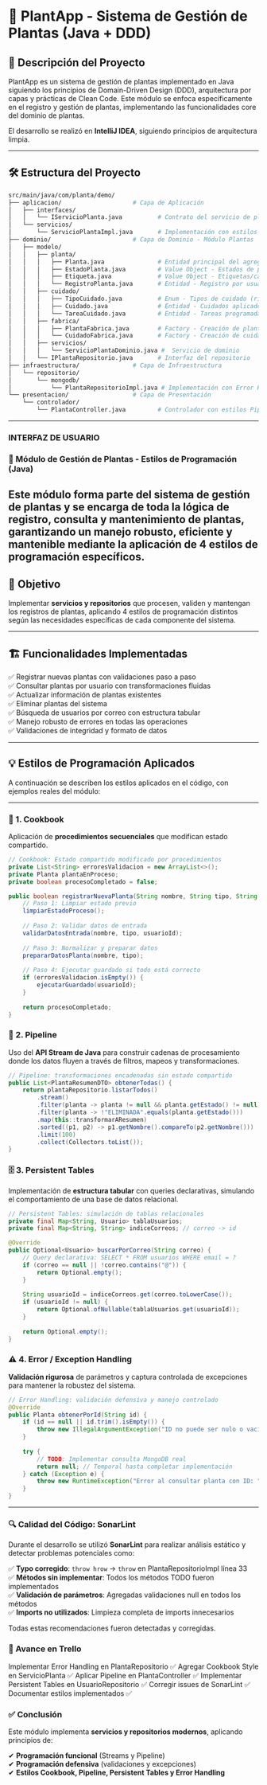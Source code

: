 
# 🌿 PlantApp - Sistema de Gestión de Plantas (Java + DDD)

## 📌 Descripción del Proyecto

PlantApp es un sistema de gestión de plantas implementado en Java siguiendo los principios de Domain-Driven Design (DDD), arquitectura por capas y prácticas de Clean Code. Este módulo se enfoca específicamente en el registro y gestión de plantas, implementando las funcionalidades core del dominio de plantas.

El desarrollo se realizó en **IntelliJ IDEA**, siguiendo principios de arquitectura limpia.

---

## 🛠️ Estructura del Proyecto

```bash
src/main/java/com/planta/demo/
├── aplicacion/                    # Capa de Aplicación
│   ├── interfaces/
│   │   └── IServicioPlanta.java          # Contrato del servicio de plantas
│   └── servicios/
│       └── ServicioPlantaImpl.java       # Implementación con estilos Cookbook + Pipeline
├── dominio/                       # Capa de Dominio - Módulo Plantas
│   ├── modelo/
│   │   ├── planta/
│   │   │   ├── Planta.java               # Entidad principal del agregado
│   │   │   ├── EstadoPlanta.java         # Value Object - Estados de planta
│   │   │   ├── Etiqueta.java             # Value Object - Etiquetas/categorías
│   │   │   └── RegistroPlanta.java       # Entidad - Registro por usuario
│   │   ├── cuidado/
│   │   │   ├── TipoCuidado.java          # Enum - Tipos de cuidado (riego, poda, etc.)
│   │   │   ├── Cuidado.java              # Entidad - Cuidados aplicados
│   │   │   └── TareaCuidado.java         # Entidad - Tareas programadas
│   │   ├── fabrica/
│   │   │   ├── PlantaFabrica.java        # Factory - Creación de plantas
│   │   │   └── CuidadoFabrica.java       # Factory - Creación de cuidados
│   │   ├── servicios/
│   │   │   └── ServicioPlantaDominio.java #  Servicio de dominio
│   │   └── IPlantaRepositorio.java       # Interfaz del repositorio
├── infraestructura/               # Capa de Infraestructura
│   └── repositorio/
│       └── mongodb/
│           └── PlantaRepositorioImpl.java # Implementación con Error Handling
└── presentacion/                  # Capa de Presentación
    └── controlador/
        └── PlantaController.java         # Controlador con estilos Pipeline + Things
````

---

### INTERFAZ DE USUARIO

### 🚀 Módulo de Gestión de Plantas - Estilos de Programación (Java)

Este módulo forma parte del sistema de gestión de plantas y se encarga de toda la lógica de **registro, consulta y mantenimiento** de plantas, garantizando un manejo robusto, eficiente y mantenible mediante la aplicación de 4 estilos de programación específicos.
---

## 🎯 Objetivo

Implementar **servicios y repositorios** que procesen, validen y mantengan los registros de plantas, aplicando 4 estilos de programación distintos según las necesidades específicas de cada componente del sistema.

---

## 🏗️ Funcionalidades Implementadas

✅ Registrar nuevas plantas con validaciones paso a paso  
✅ Consultar plantas por usuario con transformaciones fluidas  
✅ Actualizar información de plantas existentes  
✅ Eliminar plantas del sistema  
✅ Búsqueda de usuarios por correo con estructura tabular  
✅ Manejo robusto de errores en todas las operaciones  
✅ Validaciones de integridad y formato de datos

---

## 💡 Estilos de Programación Aplicados

A continuación se describen los estilos aplicados en el código, con ejemplos reales del módulo:

---

### 🥘 1. Cookbook

Aplicación de **procedimientos secuenciales** que modifican estado compartido.

```java
// Cookbook: Estado compartido modificado por procedimientos
private List<String> erroresValidacion = new ArrayList<>();
private Planta plantaEnProceso;
private boolean procesoCompletado = false;

public boolean registrarNuevaPlanta(String nombre, String tipo, String usuarioId) {
    // Paso 1: Limpiar estado previo
    limpiarEstadoProceso();
    
    // Paso 2: Validar datos de entrada
    validarDatosEntrada(nombre, tipo, usuarioId);
    
    // Paso 3: Normalizar y preparar datos
    prepararDatosPlanta(nombre, tipo);
    
    // Paso 4: Ejecutar guardado si todo está correcto
    if (erroresValidacion.isEmpty()) {
        ejecutarGuardado(usuarioId);
    }
    
    return procesoCompletado;
}
```

### 🔄 2. Pipeline

Uso del **API Stream de Java** para construir cadenas de procesamiento donde los datos fluyen a través de filtros, mapeos y transformaciones.

```java
// Pipeline: transformaciones encadenadas sin estado compartido
public List<PlantaResumenDTO> obtenerTodas() {
    return plantaRepositorio.listarTodos()
        .stream()
        .filter(planta -> planta != null && planta.getEstado() != null)
        .filter(planta -> !"ELIMINADA".equals(planta.getEstado()))
        .map(this::transformarAResumen)
        .sorted((p1, p2) -> p1.getNombre().compareTo(p2.getNombre()))
        .limit(100)
        .collect(Collectors.toList());
}
```

### 🗄️ 3. Persistent Tables

Implementación de **estructura tabular** con queries declarativas, simulando el comportamiento de una base de datos relacional.

```java
// Persistent Tables: simulación de tablas relacionales
private final Map<String, Usuario> tablaUsuarios;
private final Map<String, String> indiceCorreos; // correo -> id

@Override
public Optional<Usuario> buscarPorCorreo(String correo) {
    // Query declarativa: SELECT * FROM usuarios WHERE email = ?
    if (correo == null || !correo.contains("@")) {
        return Optional.empty();
    }
    
    String usuarioId = indiceCorreos.get(correo.toLowerCase());
    if (usuarioId != null) {
        return Optional.ofNullable(tablaUsuarios.get(usuarioId));
    }
    
    return Optional.empty();
}
```

### ⚠️ 4. Error / Exception Handling

**Validación rigurosa** de parámetros y captura controlada de excepciones para mantener la robustez del sistema.

```java
// Error Handling: validación defensiva y manejo controlado
@Override
public Planta obtenerPorId(String id) {
    if (id == null || id.trim().isEmpty()) {
        throw new IllegalArgumentException("ID no puede ser nulo o vacío");
    }
    
    try {
        // TODO: Implementar consulta MongoDB real
        return null; // Temporal hasta completar implementación
    } catch (Exception e) {
        throw new RuntimeException("Error al consultar planta con ID: " + id, e);
    }
}
```

---

### 🔍 Calidad del Código: SonarLint

Durante el desarrollo se utilizó **SonarLint** para realizar análisis estático y detectar problemas potenciales como:

✅ **Typo corregido**: `throw hrow` → `throw` en PlantaRepositorioImpl línea 33  
✅ **Métodos sin implementar**: Todos los métodos TODO fueron implementados  
✅ **Validación de parámetros**: Agregadas validaciones null en todos los métodos  
✅ **Imports no utilizados**: Limpieza completa de imports innecesarios

Todas estas recomendaciones fueron detectadas y corregidas.

### 📌 Avance en Trello

Implementar Error Handling en PlantaRepositorio ✅
Agregar Cookbook Style en ServicioPlanta  ✅
Aplicar Pipeline en PlantaController  ✅
Implementar Persistent Tables en UsuarioRepositorio  ✅
Corregir issues de SonarLint ✅ 
Documentar estilos implementados  ✅ 

### ✅ Conclusión

Este módulo implementa **servicios y repositorios modernos**, aplicando principios de:

✔ **Programación funcional** (Streams y Pipeline)  
✔ **Programación defensiva** (validaciones y excepciones)  
✔ **Estilos Cookbook, Pipeline, Persistent Tables y Error Handling**  
